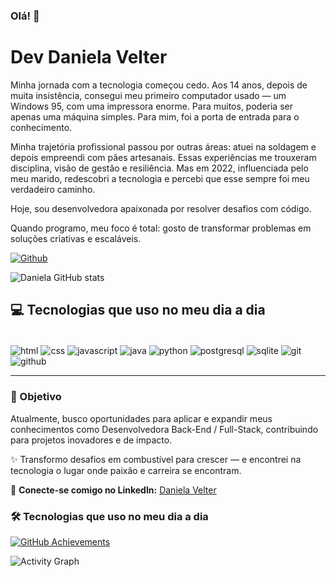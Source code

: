 ### Olá! 👋

# Dev Daniela Velter 

Minha jornada com a tecnologia começou cedo. Aos 14 anos, depois de muita insistência, consegui meu primeiro computador usado — um Windows 95, com uma impressora enorme. Para muitos, poderia ser apenas uma máquina simples. Para mim, foi a porta de entrada para o conhecimento.

Minha trajetória profissional passou por outras áreas: atuei na soldagem e depois empreendi com pães artesanais. Essas experiências me trouxeram disciplina, visão de gestão e resiliência. Mas em 2022, influenciada pelo meu marido, redescobri a tecnologia e percebi que esse sempre foi meu verdadeiro caminho.

Hoje, sou desenvolvedora apaixonada por resolver desafios com código.

Quando programo, meu foco é total: gosto de transformar problemas em soluções criativas e escaláveis.


[![Github](https://img.shields.io/badge/DANIELA2319-100000?style=for-the-badge&logo=github&logoColor=white)](https://github.com/Daniela2319)

![Daniela GitHub stats](https://github-readme-stats.vercel.app/api?username=Daniela2319&show_icons=true&theme=radical)

## 💻 Tecnologias que uso no meu dia a dia

<div style="display: inline_block"><br/>
  <img align="center" alt="html" src="https://img.shields.io/badge/HTML5-ED8B00?style=for-the-badge&logo=html5&logoColor=white"/>
  <img align="center" alt="css" src="https://img.shields.io/badge/CSS3-1572B6?style=for-the-badge&logo=css3&logoColor=white"/>
  <img align="center" alt="javascript" src="https://img.shields.io/badge/JavaScript-F7DF1E?style=for-the-badge&logo=javascript&logoColor=black"/>
  <img align="center" alt="java" src="https://img.shields.io/badge/Csharp-007396?style=for-the-badge&logo=C#&logoColor=white"/>
  <img align="center" alt="python" src="https://img.shields.io/badge/Python-3776AB?style=for-the-badge&logo=python&logoColor=white"/>
  <img align="center" alt="postgresql" src="https://img.shields.io/badge/PostgreSQL-316192?style=for-the-badge&logo=postgresql&logoColor=white"/>
  <img align="center" alt="sqlite" src="https://img.shields.io/badge/SQLite-003B57?style=for-the-badge&logo=sqlite&logoColor=white"/>
  <img align="center" alt="git" src="https://img.shields.io/badge/Git-F05032?style=for-the-badge&logo=git&logoColor=white"/>
  <img align="center" alt="github" src="https://img.shields.io/badge/GitHub-181717?style=for-the-badge&logo=github&logoColor=white"/>
</div>



---

### 📌 Objetivo
Atualmente, busco oportunidades para aplicar e expandir meus conhecimentos como Desenvolvedora Back-End / Full-Stack, contribuindo para projetos inovadores e de impacto.

✨ Transformo desafios em combustível para crescer — e encontrei na tecnologia o lugar onde paixão e carreira se encontram.

👥 **Conecte-se comigo no LinkedIn:** [Daniela Velter](https://www.linkedin.com/in/danielavelteredu/)

### 🛠️ Tecnologias que uso no meu dia a dia

[![GitHub Achievements](https://github-profile-trophy.vercel.app/?username=Daniela2319&theme=dracula&no-frame=true&row=1&column=7)](https://github.com/ryo-ma/github-profile-trophy)


![Activity Graph](https://github-profile-summary-cards.vercel.app/api/cards/profile-details?username=Daniela2319&theme=vue) 


